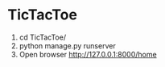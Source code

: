 # TicTacToe

1. cd TicTacToe/
2. python manage.py runserver 
3. Open browser http://127.0.0.1:8000/home
